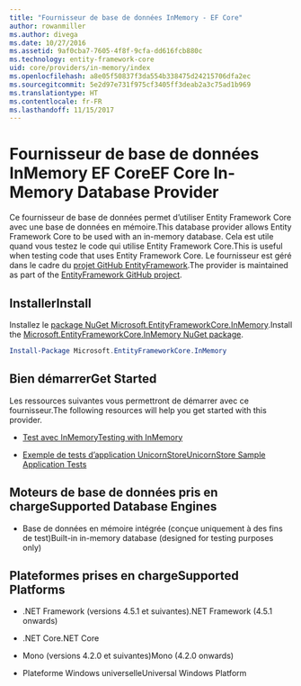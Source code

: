 ```yaml
---
title: "Fournisseur de base de données InMemory - EF Core"
author: rowanmiller
ms.author: divega
ms.date: 10/27/2016
ms.assetid: 9af0cba7-7605-4f8f-9cfa-dd616fcb880c
ms.technology: entity-framework-core
uid: core/providers/in-memory/index
ms.openlocfilehash: a8e05f50837f3da554b338475d24215706dfa2ec
ms.sourcegitcommit: 5e2d97e731f975cf3405ff3deab2a3c75ad1b969
ms.translationtype: HT
ms.contentlocale: fr-FR
ms.lasthandoff: 11/15/2017
---
```

# <a name="ef-core-in-memory-database-provider"></a><span data-ttu-id="b830c-102">Fournisseur de base de données InMemory EF Core</span><span class="sxs-lookup"><span data-stu-id="b830c-102">EF Core In-Memory Database Provider</span></span>

<span data-ttu-id="b830c-103">Ce fournisseur de base de données permet d’utiliser Entity Framework Core avec une base de données en mémoire.</span><span class="sxs-lookup"><span data-stu-id="b830c-103">This database provider allows Entity Framework Core to be used with an in-memory database.</span></span> <span data-ttu-id="b830c-104">Cela est utile quand vous testez le code qui utilise Entity Framework Core.</span><span class="sxs-lookup"><span data-stu-id="b830c-104">This is useful when testing code that uses Entity Framework Core.</span></span> <span data-ttu-id="b830c-105">Le fournisseur est géré dans le cadre du [projet GitHub EntityFramework](https://github.com/aspnet/EntityFramework).</span><span class="sxs-lookup"><span data-stu-id="b830c-105">The provider is maintained as part of the [EntityFramework GitHub project](https://github.com/aspnet/EntityFramework).</span></span>

## <a name="install"></a><span data-ttu-id="b830c-106">Installer</span><span class="sxs-lookup"><span data-stu-id="b830c-106">Install</span></span>

<span data-ttu-id="b830c-107">Installez le [package NuGet Microsoft.EntityFrameworkCore.InMemory](https://www.nuget.org/packages/Microsoft.EntityFrameworkCore.InMemory/).</span><span class="sxs-lookup"><span data-stu-id="b830c-107">Install the [Microsoft.EntityFrameworkCore.InMemory NuGet package](https://www.nuget.org/packages/Microsoft.EntityFrameworkCore.InMemory/).</span></span>

``` powershell
Install-Package Microsoft.EntityFrameworkCore.InMemory
```

## <a name="get-started"></a><span data-ttu-id="b830c-108">Bien démarrer</span><span class="sxs-lookup"><span data-stu-id="b830c-108">Get Started</span></span>

<span data-ttu-id="b830c-109">Les ressources suivantes vous permettront de démarrer avec ce fournisseur.</span><span class="sxs-lookup"><span data-stu-id="b830c-109">The following resources will help you get started with this provider.</span></span>
* [<span data-ttu-id="b830c-110">Test avec InMemory</span><span class="sxs-lookup"><span data-stu-id="b830c-110">Testing with InMemory</span></span>](../../miscellaneous/testing/in-memory.md)

* [<span data-ttu-id="b830c-111">Exemple de tests d’application UnicornStore</span><span class="sxs-lookup"><span data-stu-id="b830c-111">UnicornStore Sample Application Tests</span></span>](https://github.com/rowanmiller/UnicornStore/blob/master/UnicornStore/src/UnicornStore.Tests/Controllers/ShippingControllerTests.cs)

## <a name="supported-database-engines"></a><span data-ttu-id="b830c-112">Moteurs de base de données pris en charge</span><span class="sxs-lookup"><span data-stu-id="b830c-112">Supported Database Engines</span></span>

* <span data-ttu-id="b830c-113">Base de données en mémoire intégrée (conçue uniquement à des fins de test)</span><span class="sxs-lookup"><span data-stu-id="b830c-113">Built-in in-memory database (designed for testing purposes only)</span></span>

## <a name="supported-platforms"></a><span data-ttu-id="b830c-114">Plateformes prises en charge</span><span class="sxs-lookup"><span data-stu-id="b830c-114">Supported Platforms</span></span>

* <span data-ttu-id="b830c-115">.NET Framework (versions 4.5.1 et suivantes)</span><span class="sxs-lookup"><span data-stu-id="b830c-115">.NET Framework (4.5.1 onwards)</span></span>

* <span data-ttu-id="b830c-116">.NET Core</span><span class="sxs-lookup"><span data-stu-id="b830c-116">.NET Core</span></span>

* <span data-ttu-id="b830c-117">Mono (versions 4.2.0 et suivantes)</span><span class="sxs-lookup"><span data-stu-id="b830c-117">Mono (4.2.0 onwards)</span></span>

* <span data-ttu-id="b830c-118">Plateforme Windows universelle</span><span class="sxs-lookup"><span data-stu-id="b830c-118">Universal Windows Platform</span></span>
